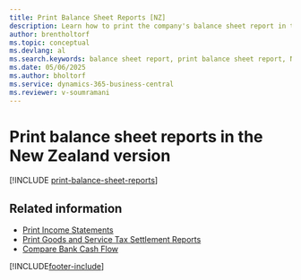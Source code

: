 ```yaml
---
title: Print Balance Sheet Reports [NZ]
description: Learn how to print the company's balance sheet report in the New Zealand version of Business Central
author: brentholtorf
ms.topic: conceptual
ms.devlang: al
ms.search.keywords: balance sheet report, print balance sheet report, New Zealand version
ms.date: 05/06/2025
ms.author: bholtorf
ms.service: dynamics-365-business-central
ms.reviewer: v-soumramani
---
```


# Print balance sheet reports in the New Zealand version

[!INCLUDE [print-balance-sheet-reports](../includes/AUNZ/print-balance-sheet-reports.md)]

## Related information

- [Print Income Statements](how-to-print-income-statements.md)
- [Print Goods and Service Tax Settlement Reports](how-to-print-goods-and-service-tax-settlement-reports.md)  
- [Compare Bank Cash Flow](how-to-compare-bank-cash-flow.md)

[!INCLUDE[footer-include](../../includes/footer-banner.md)]
